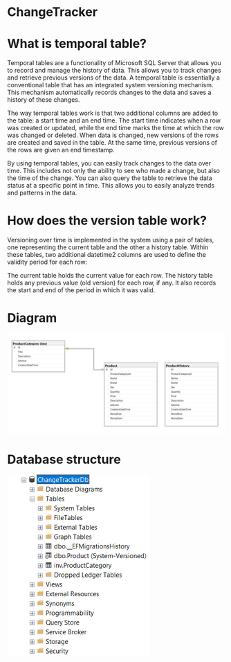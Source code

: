 # ChangeTracker

# What is temporal table?
Temporal tables are a functionality of Microsoft SQL Server that allows you to record and manage the history of data. This allows you to track changes and retrieve previous versions of the data. A temporal table is essentially a conventional table that has an integrated system versioning mechanism. This mechanism automatically records changes to the data and saves a history of these changes.

The way temporal tables work is that two additional columns are added to the table: a start time and an end time. The start time indicates when a row was created or updated, while the end time marks the time at which the row was changed or deleted. When data is changed, new versions of the rows are created and saved in the table. At the same time, previous versions of the rows are given an end timestamp.

By using temporal tables, you can easily track changes to the data over time. This includes not only the ability to see who made a change, but also the time of the change. You can also query the table to retrieve the data status at a specific point in time. This allows you to easily analyze trends and patterns in the data.

# How does the version table work?
Versioning over time is implemented in the system using a pair of tables, one representing the current table and the other a history table. Within these tables, two additional datetime2 columns are used to define the validity period for each row:

The current table holds the current value for each row. The history table holds any previous value (old version) for each row, if any. It also records the start and end of the period in which it was valid.

# Diagram

![Tables Diagram](https://github.com/manajafi/ChangeTracker/blob/master/ChangeTracker/Images/1.png)

# Database structure

![Tables Diagram](https://github.com/manajafi/ChangeTracker/blob/master/ChangeTracker/Images/2.png)
